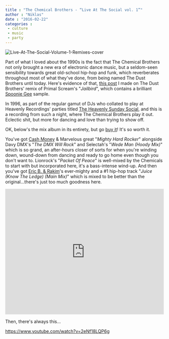 ```yaml
---
title : "The Chemical Brothers - “Live At The Social vol. 1”"
author : "Niklas"
date : "2016-02-22"
categories : 
 - culture
 - music
 - party
---
```


![Live-At-The-Social-Volume-1-Remixes-cover](https://niklasblog.com/wp-content/Live-At-The-Social-Volume-1-Remixes-cover.jpg)

Part of what I loved about the 1990s is the fact that The Chemical Brothers not only brought a new era of electronic dance music, but a seldom-seen sensibility towards great old-school hip-hop and funk, which reverberates throughout most of what they've done, from being named The Dust Brothers until today. Here's evidence of that, [this post](https://medium.com/@pivic/primal-scream-jailbird-dust-brothers-remix-52232590e2d7#.2jiznecfv) I made on The Dust Brothers' remix of Primal Scream's "_Jailbird_", which contains a brilliant [Spoonie Gee](https://en.wikipedia.org/wiki/Spoonie_Gee) sample.

In 1996, as part of the regular gamut of DJs who collated to play at Heavenly Recordings' parties titled [The Heavenly Sunday Social](https://en.wikipedia.org/wiki/Heavenly_Recordings#The_Social), and this is a recording from such a night, where The Chemical Brothers play it out. Eclectic shit, but more for dancing and love than trying to show off.

OK, below's the mix album in its entirety, but go [buy it](https://www.discogs.com/Chemical-Brothers-Live-At-The-Social-Volume-1/release/3314)! It's so worth it.

You've got [Cash Money](https://en.wikipedia.org/wiki/DJ_Cash_Money) & Marvelous great "_Mighty Hard Rocker_" alongside Davy DMX's "_The DMX Will Rock_" and Selectah's "_Wede Man (Hoody Mix)_" which is so grand, an after-hours closer of sorts for when you're winding down, wound-down from dancing and ready to go home even though you don't want to. Lionrock's "_Packet Of Peace_" is well-mixed by the Chemicals to start with but incorporated here, it's a bass-intense wind-up. And then you've got [Eric B. & Rakim](https://en.wikipedia.org/wiki/Eric_B._%26_Rakim)'s ever-mighty and a #1 hip-hop track "_Juice (Know The Ledge) (Main Mix)_" which is mixed to be better than the original...there's just too much goodness here.

<iframe width="100%" height="400" src="https://www.mixcloud.com/widget/iframe/?feed=https%3A%2F%2Fwww.mixcloud.com%2FTheSocial%2Flive-at-the-social-volume-1-mixed-by-the-chemical-brothers%2F&amp;light=1" frameborder="0"></iframe>

Then, there's always this...

https://www.youtube.com/watch?v=2eNf18LQP6g
